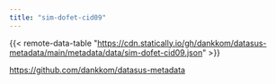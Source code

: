 ```yaml
---
title: "sim-dofet-cid09"
---
```


{{< remote-data-table "https://cdn.statically.io/gh/dankkom/datasus-metadata/main/metadata/data/sim-dofet-cid09.json" >}}

https://github.com/dankkom/datasus-metadata
